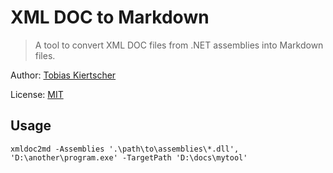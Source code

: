 XML DOC to Markdown
===================

> A tool to convert XML DOC files from .NET assemblies into Markdown files.

Author: [Tobias Kiertscher](http://www.mastersign.de/)

License: [MIT](https://opensource.org/licenses/MIT)

## Usage

```
xmldoc2md -Assemblies '.\path\to\assemblies\*.dll', 'D:\another\program.exe' -TargetPath 'D:\docs\mytool'
```
